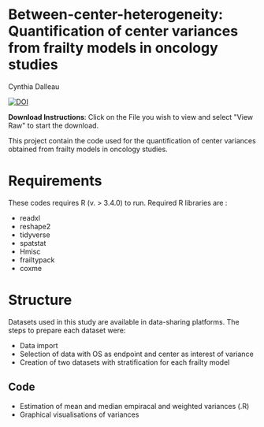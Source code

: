 # Between-center-heterogeneity: Quantification of center variances from frailty models in oncology studies
Cynthia Dalleau

[![DOI](https://zenodo.org/badge/1000848838.svg)](https://doi.org/10.5281/zenodo.15649523)

**Download Instructions**: Click on the File you wish to view and select "View Raw" to start the download.

This project contain the code used for the quantification of center variances obtained from frailty models in oncology studies. 

# Requirements
These codes requires R (v. > 3.4.0) to run. 
Required R libraries are : 
* readxl
* reshape2
* tidyverse
* spatstat
* Hmisc
* frailtypack
* coxme
  
# Structure
Datasets used in this study are available in data-sharing platforms. 
The steps to prepare each dataset were:
- Data import
- Selection of data with OS as endpoint and center as interest of variance
- Creation of two datasets with stratification for each frailty model

## Code
- Estimation of mean and median empiracal and weighted variances (.R) 
- Graphical visualisations of variances
